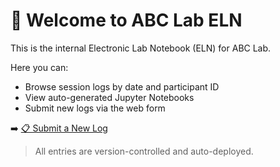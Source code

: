 # 🧠 Welcome to ABC Lab ELN

This is the internal Electronic Lab Notebook (ELN) for ABC Lab.

Here you can:
- Browse session logs by date and participant ID
- View auto-generated Jupyter Notebooks
- Submit new logs via the web form

➡️ [📋 Submit a New Log](https://gugutries.github.io/abc-eln/logform.html)

> All entries are version-controlled and auto-deployed.
